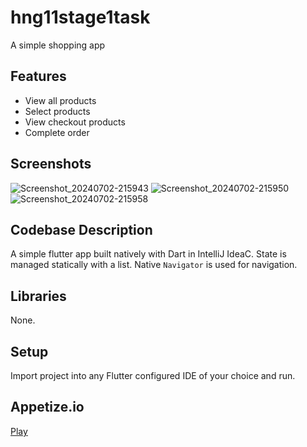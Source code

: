 # hng11stage1task

A simple shopping app

## Features
- View all products
- Select products
- View checkout products
- Complete order

## Screenshots
![Screenshot_20240702-215943](https://github.com/O-Thadd/HNG11-Stage1Task/assets/66256864/5d41562c-350a-4e19-a883-d4e14043ee3c)
![Screenshot_20240702-215950](https://github.com/O-Thadd/HNG11-Stage1Task/assets/66256864/ab6d495b-b711-4072-838f-f0ddc886a2b7)
![Screenshot_20240702-215958](https://github.com/O-Thadd/HNG11-Stage1Task/assets/66256864/602bc4ec-6a31-42b8-9fdd-7c9b4c9e4100)


## Codebase Description

A simple flutter app built natively with Dart in IntelliJ IdeaC.
State is managed statically with a list.
Native `Navigator` is used for navigation.

## Libraries
None.

## Setup
Import project into any Flutter configured IDE of your choice and run.

## Appetize.io
[Play](https://appetize.io/app/dcasg3phz4uaxorqcbjrfvyzbm?device=pixel6pro&osVersion=13.0)
